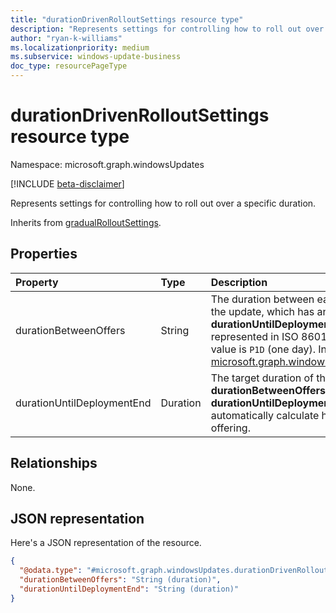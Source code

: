 ```yaml
---
title: "durationDrivenRolloutSettings resource type"
description: "Represents settings for controlling how to roll out over a specific duration."
author: "ryan-k-williams"
ms.localizationpriority: medium
ms.subservice: windows-update-business
doc_type: resourcePageType
---
```


# durationDrivenRolloutSettings resource type

Namespace: microsoft.graph.windowsUpdates

[!INCLUDE [beta-disclaimer](../../includes/beta-disclaimer.md)]

Represents settings for controlling how to roll out over a specific duration.

Inherits from [gradualRolloutSettings](../resources/windowsupdates-gradualrolloutsettings.md).

## Properties
|Property|Type|Description|
|:---|:---|:---|
|durationBetweenOffers|String|The duration between each set of devices being offered the update, which has an effect when **durationUntilDeploymentEnd** is defined. The value is represented in ISO 8601 format for duration. Default value is `P1D` (one day). Inherited from [microsoft.graph.windowsUpdates.gradualRolloutSettings](../resources/windowsupdates-gradualrolloutsettings.md).|
|durationUntilDeploymentEnd|Duration|The target duration of the rollout. Given **durationBetweenOffers** and **durationUntilDeploymentEnd**, the system will automatically calculate how many devices are in each offering.|

## Relationships
None.

## JSON representation
Here's a JSON representation of the resource.
<!-- {
  "blockType": "resource",
  "@odata.type": "microsoft.graph.windowsUpdates.durationDrivenRolloutSettings"
}
-->
``` json
{
  "@odata.type": "#microsoft.graph.windowsUpdates.durationDrivenRolloutSettings",
  "durationBetweenOffers": "String (duration)",
  "durationUntilDeploymentEnd": "String (duration)"
}
```
